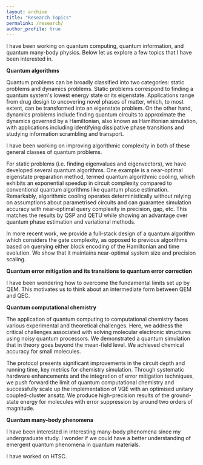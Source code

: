 ```yaml
---
layout: archive
title: "Research Topics"
permalink: /research/
author_profile: true
---
```



I have been working on quantum computing, quantum information, and quantum many-body physics. Below let us explore  a few topics that I have been interested in.

**Quantum algorithms**

Quantum problems can be broadly classified into two categories: static problems and dynamics problems. Static problems correspond to finding a quantum system's lowest energy state or its eigenstate. Applications range from drug design to uncovering novel phases of matter, which, to most extent, can be transformed into an eigenstate problem. On the other hand, dynamics problems include finding quantum circuits to approximate the dynamics governed by a Hamiltonian, also known as Hamiltonian simulation, with applications including identifying dissipative phase transitions and studying information scrambling and transport.  

I have been working on improving algorithmic complexity in both of these general classes of quantum problems.

For static problems (i.e. finding eigenvalues and eigenvectors), we have developed several quantum algorithms. One example is a near-optimal eigenstate preparation method, termed quantum algorithmic cooling, which exhibits an exponential speedup in circuit complexity compared to conventional quantum algorithms like quantum phase estimation. Remarkably, algorithmic cooling operates deterministically without relying on assumptions about parametrised circuits and can guarantee simulation accuracy with near-optimal query complexity in precision, gap, etc. This matches the results by QSP and QETU while showing an advantage over quantum phase estimation and variational methods.

In more recent work, we provide a full-stack design of a quantum algorithm which considers the gate complexity, as opposed to previous algorithms based on querying either block encoding of the Hamiltonian and time evolution. We show that it maintains near-optimal system size and precision scaling.



**Quantum error mitigation and its transitions to quantum error correction**

I have been wondering how to overcome the fundamental limits set up by QEM. This motivates us to think about an intermediate form between QEM and QEC.

**Quantum computational chemistry**

The application of quantum computing to computational chemistry faces various experimental and theoretical challenges. Here, we address the critical challenges associated with solving molecular electronic structures using noisy quantum processors. We demonstrated a quantum simulation that in theory goes beyond the mean-field level. We achieved chemical accuracy for small molecules.

The protocol presents significant improvements in the circuit depth and running time, key metrics for chemistry simulation. Through systematic hardware enhancements and the integration of error mitigation techniques, we push forward the limit of quantum computational chemistry and successfully scale up the implementation of VQE with an optimised unitary coupled-cluster ansatz. We produce high-precision results of the ground-state energy for molecules with error suppression by around two orders of magnitude. 
 
 **Quantum many-body phenomena**

I have been interested in interesting many-body phenomena since my undergraduate study. I wonder if we could have a better understanding of emergent quantum phenomena in quantum materials.

I have worked on HTSC.
